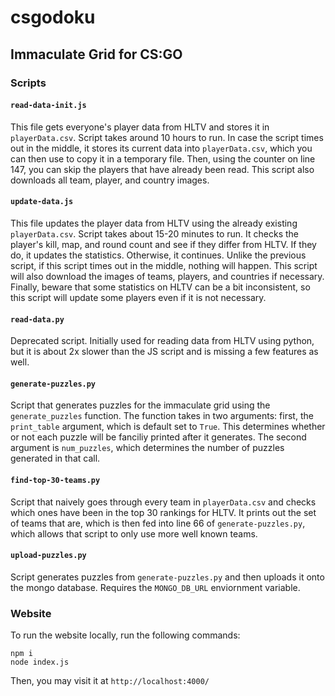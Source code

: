 # csgodoku
## Immaculate Grid for CS:GO

### Scripts
#### **`read-data-init.js`**
This file gets everyone's player data from HLTV and stores it in `playerData.csv`. Script takes around 10 hours to run. In case the script times out in the middle, it stores its current data into `playerData.csv`, which you can then use to copy it in a temporary file. Then, using the counter on line 147, you can skip the players that have already been read. This script also downloads all team, player, and country images.
#### **`update-data.js`**
This file updates the player data from HLTV using the already existing `playerData.csv`. Script takes about 15-20 minutes to run. It checks the player's kill, map, and round count and see if they differ from HLTV. If they do, it updates the statistics. Otherwise, it continues. Unlike the previous script, if this script times out in the middle, nothing will happen. This script will also download the images of teams, players, and countries if necessary. Finally, beware that some statistics on HLTV can be a bit inconsistent, so this script will update some players even if it is not necessary.
#### **`read-data.py`**
Deprecated script. Initially used for reading data from HLTV using python, but it is about 2x slower than the JS script and is missing a few features as well.
#### **`generate-puzzles.py`**
Script that generates puzzles for the immaculate grid using the `generate_puzzles` function. The function takes in two arguments: first, the `print_table` argument, which is default set to `True`. This determines whether or not each puzzle will be fanciliy printed after it generates. The second argument is `num_puzzles`, which determines the number of puzzles generated in that call.
#### **`find-top-30-teams.py`**
Script that naively goes through every team in `playerData.csv` and checks which ones have been in the top 30 rankings for HLTV. It prints out the set of teams that are, which is then fed into line 66 of `generate-puzzles.py`, which allows that script to only use more well known teams.
#### **`upload-puzzles.py`**
Script generates puzzles from `generate-puzzles.py` and then uploads it onto the mongo database. Requires the `MONGO_DB_URL` enviornment variable.

### Website
To run the website locally, run the following commands:
```
npm i
node index.js
```
Then, you may visit it at `http://localhost:4000/`
